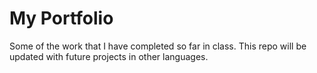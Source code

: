 # My Portfolio

Some of the work that I have completed so far in class. This repo will be updated with future projects in other languages. 
